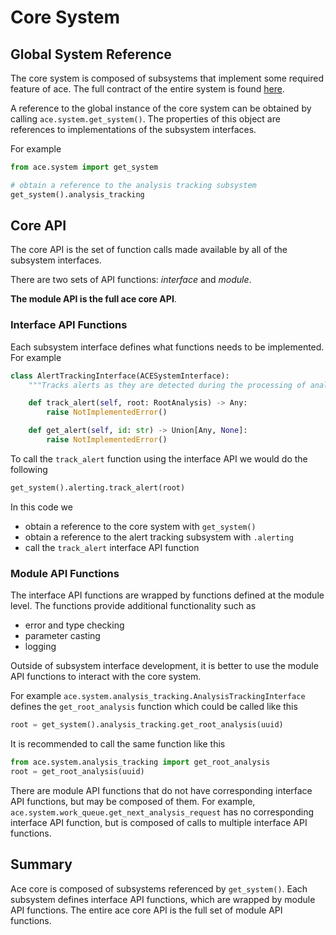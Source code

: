 # Core System

## Global System Reference

The core system is composed of subsystems that implement some required feature of ace. The full contract of the entire system is found [here](https://github.com/ace-ecosystem/ace2-core/blob/main/ace/system/__init__.py).

A reference to the global instance of the core system can be obtained by calling `ace.system.get_system()`. The properties of this object are references to implementations of the subsystem interfaces.

For example

```python
from ace.system import get_system

# obtain a reference to the analysis tracking subsystem
get_system().analysis_tracking
```

## Core API

The core API is the set of function calls made available by all of the subsystem interfaces.

There are two sets of API functions: *interface* and *module*.

**The module API is the full ace core API**.

### Interface API Functions

Each subsystem interface defines what functions needs to be implemented. For example

```python
class AlertTrackingInterface(ACESystemInterface):
    """Tracks alerts as they are detected during the processing of analysis requests."""

    def track_alert(self, root: RootAnalysis) -> Any:
        raise NotImplementedError()

    def get_alert(self, id: str) -> Union[Any, None]:
        raise NotImplementedError()

```

To call the `track_alert` function using the interface API we would do the following

```python
get_system().alerting.track_alert(root)
```

In this code we

- obtain a reference to the core system with `get_system()`
- obtain a reference to the alert tracking subsystem with `.alerting`
- call the `track_alert` interface API function

### Module API Functions

The interface API functions are wrapped by functions defined at the module level. The functions provide additional functionality such as 

- error and type checking
- parameter casting
- logging

Outside of subsystem interface development, it is better to use the module API functions to interact with the core system.

For example `ace.system.analysis_tracking.AnalysisTrackingInterface` defines the `get_root_analysis` function which could be called like this

```python
root = get_system().analysis_tracking.get_root_analysis(uuid)
```

It is recommended to call the same function like this

```python
from ace.system.analysis_tracking import get_root_analysis
root = get_root_analysis(uuid)
```

There are module API functions that do not have corresponding interface API functions, but may be composed of them. For example, `ace.system.work_queue.get_next_analysis_request` has no corresponding interface API function, but is composed of calls to multiple interface API functions.

## Summary

Ace core is composed of subsystems referenced by `get_system()`. Each subsystem defines interface API functions, which are wrapped by module API functions. The entire ace core API is the full set of module API functions.
